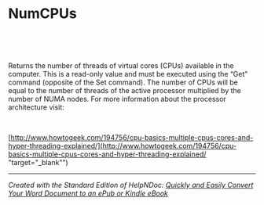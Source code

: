 # NumCPUs

&nbsp;

&nbsp;

Returns the number of threads of virtual cores (CPUs) available in the computer. This is a read-only value and must be executed using the “Get” command (opposite of the Set command). The number of CPUs will be equal to the number of threads of the active processor multiplied by the number of NUMA nodes. For more information about the processor architecture visit:&nbsp;

&nbsp;

[http://www.howtogeek.com/194756/cpu-basics-multiple-cpus-cores-and-hyper-threading-explained/](<http://www.howtogeek.com/194756/cpu-basics-multiple-cpus-cores-and-hyper-threading-explained/> "target=\"\_blank\"")

***
_Created with the Standard Edition of HelpNDoc: [Quickly and Easily Convert Your Word Document to an ePub or Kindle eBook](<https://www.helpndoc.com/step-by-step-guides/how-to-convert-a-word-docx-file-to-an-epub-or-kindle-ebook/>)_
